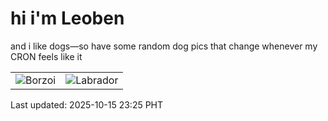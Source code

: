 # hi i'm Leoben

and i like dogs—so have some random dog pics that change whenever my CRON feels like it

|  |  |
|--------|----------|
| ![Borzoi](https://random-dog-vercel.vercel.app/api/random-borzoi?v=1760541923) | ![Labrador](https://random-dog-vercel.vercel.app/api/random-labrador?v=1760541923) |

Last updated: 2025-10-15 23:25 PHT
